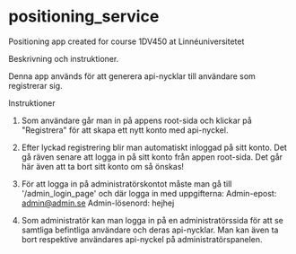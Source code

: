 # positioning_service
Positioning app created for course 1DV450 at Linnéuniversitetet

Beskrivning och instruktioner.

Denna app används för att generera api-nycklar till användare som registrerar sig.

Instruktioner

1. Som användare går man in på appens root-sida och klickar på "Registrera" för att skapa ett nytt konto med api-nyckel.

2. Efter lyckad registrering blir man automatiskt inloggad på sitt konto. Det gå räven senare att logga in på sitt konto från appen root-sida. Det går här även att ta bort sitt konto om så önskas!


3. För att logga in på administratörskontot måste man gå till '/admin_login_page' och där logga in med uppgifterna:
  Admin-epost: admin@admin.se
  Admin-lösenord: hejhej

4. Som administratör kan man logga in på en administratörssida för att se samtliga befintliga användare och deras api-nycklar. Man kan även ta bort respektive användares api-nyckel på administratörspanelen.


